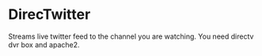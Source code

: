 DirecTwitter
============

Streams live twitter feed to the channel you are watching.
You need directv dvr box and apache2.
